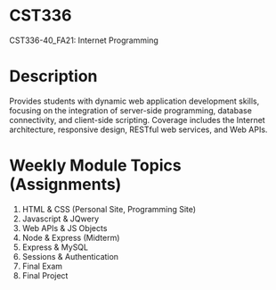 # CST336
CST336-40_FA21: Internet Programming

# Description
Provides students with dynamic web application development skills, focusing on the integration of server-side programming, database connectivity, and client-side scripting. Coverage includes the Internet architecture, responsive design, RESTful web services, and Web APIs. 

# Weekly Module Topics (Assignments)
1. HTML & CSS (Personal Site, Programming Site)
2. Javascript & JQwery
3. Web APIs & JS Objects
4. Node & Express (Midterm)
5. Express & MySQL
6. Sessions & Authentication
7. Final Exam
8. Final Project
